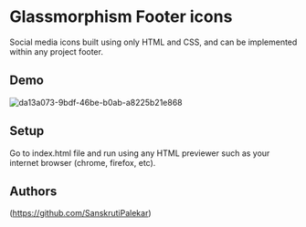 # Glassmorphism Footer icons

Social media icons built using only HTML and CSS, and can be implemented within any project footer.

## Demo

![da13a073-9bdf-46be-b0ab-a8225b21e868](https://user-images.githubusercontent.com/94389020/153458992-816a8e45-2300-4f2a-8371-e21c8b479d0b.jpg)

## Setup

Go to index.html file and run using any HTML previewer such as your internet browser (chrome, firefox, etc).

## Authors

(https://github.com/SanskrutiPalekar)

